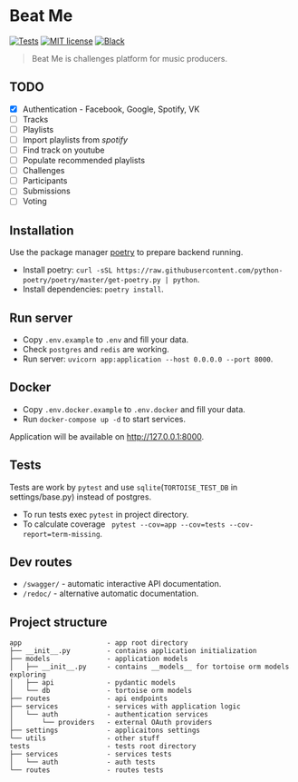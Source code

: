 # Beat Me

[![Tests](https://github.com/beatMeDev/beatMeBackend/workflows/tests/badge.svg)](https://github.com/beatMeDev/beatMeBackend/actions?query=workflow%3Atests)
[![MIT license](https://img.shields.io/badge/License-MIT-blue.svg)](https://github.com/beatMeDev/beatMeBackend/blob/master/LICENSE)
[![Black](https://img.shields.io/badge/code%20style-black-000000.svg)](https://github.com/psf/black)


> Beat Me is challenges platform for music producers.

## TODO

- [x] Authentication - Facebook, Google, Spotify, VK
- [ ] Tracks
- [ ] Playlists
- [ ] Import playlists from *spotify*
- [ ] Find track on youtube
- [ ] Populate recommended playlists
- [ ] Challenges
- [ ] Participants
- [ ] Submissions
- [ ] Voting

## Installation

Use the package manager [poetry](https://python-poetry.org/) to prepare backend running.

- Install poetry: `curl -sSL https://raw.githubusercontent.com/python-poetry/poetry/master/get-poetry.py | python`.
- Install dependencies: `poetry install`.

## Run server

- Copy `.env.example` to `.env` and fill your data.
- Check `postgres` and `redis` are working.
- Run server: `uvicorn app:application --host 0.0.0.0 --port 8000`.

## Docker

- Copy `.env.docker.example` to `.env.docker` and fill your data.
- Run `docker-compose up -d` to start services.

Application will be available on http://127.0.0.1:8000.

## Tests

Tests are work by `pytest` and use `sqlite`(`TORTOISE_TEST_DB` in settings/base.py) instead of postgres.

- To run tests exec `pytest` in project directory.
- To calculate coverage ` pytest --cov=app --cov=tests --cov-report=term-missing`.

## Dev routes

- `/swagger/` - automatic interactive API documentation.
- `/redoc/` - alternative automatic documentation.

## Project structure

```
app                     - app root directory
├── __init__.py         - contains application initialization
├── models              - application models
│   ├── __init__.py     - contains __models__ for tortoise orm models exploring
│   ├── api             - pydantic models
│   └── db              - tortoise orm models
├── routes              - api endpoints
├── services            - services with application logic
│   └── auth            - authentication services
│       └── providers   - external OAuth providers
├── settings            - applicaitons settings
└── utils               - other stuff
tests                   - tests root directory
├── services            - services tests
│   └── auth            - auth tests
└── routes              - routes tests
```
